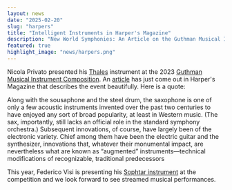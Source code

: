 ```yaml
---
layout: news
date: "2025-02-20"
slug: "harpers"
title: "Intelligent Instruments in Harper's Magazine"
description: "New World Symphonies: An Article on the Guthman Musical Instrument Competition"
featured: true
highlight_image: "news/harpers.png"
---
```


<script>
    import CaptionedImage from "../../components/Images/CaptionedImage.svelte"
</script>

Nicola Privato presented his [Thales](https://iil.is/research/thales) instrument at the 2023 [Guthman Musical Instrument Composition](https://guthman.gatech.edu/2024-winners#thales). An [article](https://harpers.org/archive/2025/03/new-world-symphonies-matthew-sherrill-future-of-music/) has just come out in Harper's Magazine that describes the event beautifully. Here is a quote:

<quote>
Along with the sousaphone and the steel drum, the saxophone is one of only a few acoustic instruments invented over the past two centuries to have enjoyed any sort of broad popularity, at least in Western music. (The sax, importantly, still lacks an official role in the standard symphony orchestra.) Subsequent innovations, of course, have largely been of the electronic variety. Chief among them have been the electric guitar and the synthesizer, innovations that, whatever their monumental impact, are nevertheless what are known as “augmented” instruments—technical modifications of recognizable, traditional predecessors
</quote>

This year, Federico Visi is presenting his [Sophtar instrument](https://iil.is/news/sophtar-guthman-2025) at the competition and we look forward to see streamed musical performances.


<CaptionedImage
    src="news/harpers.png"
    alt="Article image"
    caption="Article image."
/>

